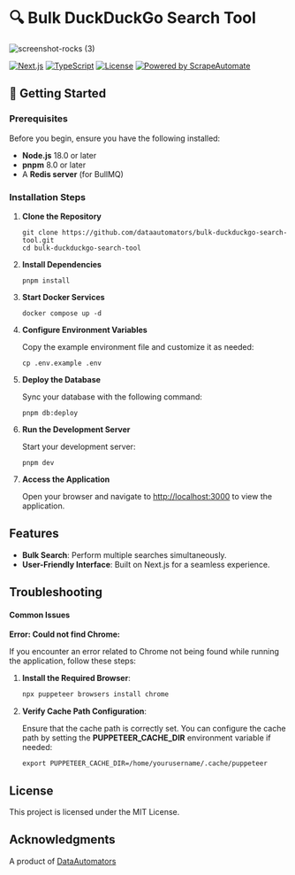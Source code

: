 # 🔍 Bulk DuckDuckGo Search Tool

![screenshot-rocks (3)](https://github.com/user-attachments/assets/473887be-015b-485d-aa94-ff49f47b7b91)


[![Next.js](https://img.shields.io/badge/Next.js-15-black)](https://nextjs.org)
[![TypeScript](https://img.shields.io/badge/TypeScript-5.0-blue)](https://www.typescriptlang.org)
[![License](https://img.shields.io/badge/license-MIT-green)](LICENSE)
[![Powered by ScrapeAutomate](https://img.shields.io/badge/Powered%20by-ScrapeAutomate-blue)](https://scrapeautomate.com)

## 🚀 Getting Started

### Prerequisites

Before you begin, ensure you have the following installed:

- **Node.js** 18.0 or later
- **pnpm** 8.0 or later
- A **Redis server** (for BullMQ)

### Installation Steps

1. **Clone the Repository**

   ```
   git clone https://github.com/dataautomators/bulk-duckduckgo-search-tool.git
   cd bulk-duckduckgo-search-tool
   ```

2. **Install Dependencies**

   ```
   pnpm install
   ```

3. **Start Docker Services**

   ```
   docker compose up -d
   ```

4. **Configure Environment Variables**

   Copy the example environment file and customize it as needed:

   ```
   cp .env.example .env
   ```

5. **Deploy the Database**

   Sync your database with the following command:

   ```
   pnpm db:deploy
   ```

6. **Run the Development Server**

   Start your development server:

   ```
   pnpm dev
   ```

7. **Access the Application**

   Open your browser and navigate to [http://localhost:3000](http://localhost:3000) to view the application.

## Features

- **Bulk Search**: Perform multiple searches simultaneously.
- **User-Friendly Interface**: Built on Next.js for a seamless experience.


## Troubleshooting

#### Common Issues

**Error: Could not find Chrome:** 

If you encounter an error related to Chrome not being found while running the application, follow these steps:

1. **Install the Required Browser**:

   ```sh
   npx puppeteer browsers install chrome
   ```

2. **Verify Cache Path Configuration**:

   Ensure that the cache path is correctly set. You can configure the cache path by setting the **PUPPETEER_CACHE_DIR** environment variable if needed:
   ```
   export PUPPETEER_CACHE_DIR=/home/yourusername/.cache/puppeteer
   ```

## License

This project is licensed under the MIT License.

## Acknowledgments

A product of [DataAutomators](https://dataautomators.io)

